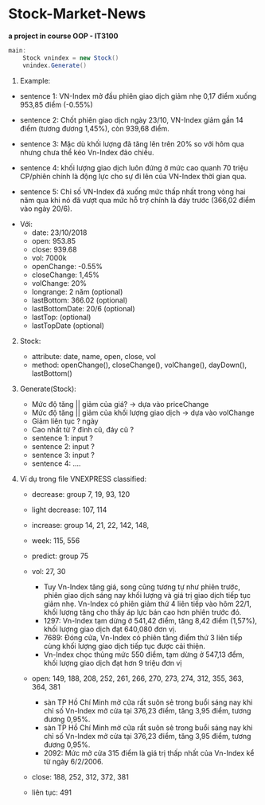 # Stock-Market-News
**a project in course OOP - IT3100** 

``` java
main:
	Stock vnindex = new Stock()
	vnindex.Generate()
```

1. Example:

- sentence 1: VN-Index mở đầu phiên giao dịch giảm nhẹ 0,17 điểm xuống 953,85 điểm (-0.55%)

- sentence 2: Chốt phiên giao dịch ngày 23/10, VN-Index giảm gần 14 điểm (tương đương 1,45%), còn 939,68 điểm.
- sentence 3: Mặc dù khối lượng đã tăng lên trên 20% so với hôm qua nhưng chưa thể kéo Vn-Index đảo chiều.
- sentence 4: khối lượng giao dịch luôn đứng ở mức cao quanh 70 triệu CP/phiên chính là động lực cho sự đi lên của VN-Index thời gian qua.
- sentence 5: Chỉ số VN-Index đã xuống mức thấp nhất trong vòng hai năm qua khi nó đã vượt qua mức hỗ trợ chính là đáy trước (366,02 điểm vào ngày 20/6).

* Với:
	- date: 23/10/2018
	- open: 953.85
	- close: 939.68
	- vol: 7000k
	- openChange: -0.55%
	- closeChange: 1,45%
	- volChange: 20%
	- longrange: 2 năm	(optional)
	- lastBottom: 366.02	(optional)
	- lastBottomDate: 20/6 (optional)
	- lastTop:	(optional)
	- lastTopDate (optional)
2. Stock:
	- attribute:	date, name, open, close, vol
	- method: openChange(), closeChange(), volChange(), dayDown(), lastBottom()

3. Generate(Stock):
	- Mức độ tăng || giảm của giá? -> dựa vào priceChange
	- Mức độ tăng || giảm của khối lượng giao dịch -> dựa vào volChange
	- Giảm liên tục ? ngày
	- Cao nhất từ ? đỉnh cũ, đáy cũ ?
	- sentence 1: input ?
	- sentence 2: input ?
	- sentence 3: input ?
	- sentence 4: ....
	
	
4. Ví dụ trong file VNEXPRESS classified:
	- decrease: group 7, 19, 93, 120
	- light decrease: 107, 114
	- increase: group 14, 21, 22, 142, 148,
	- week: 115, 556
	- predict: group 75
	- vol: 27, 30
		- Tuy Vn-Index tăng giá, song cũng tương tự như phiên trước, phiên giao dịch sáng nay khối lượng và giá trị giao dịch tiếp tục giảm nhẹ. Vn-Index có phiên giảm thứ 4 liên tiếp vào hôm 22/1, khối lượng tăng cho thấy áp lực bán cao hơn phiên trước đó.
		- 1297: Vn-Index tạm dừng ở 541,42 điểm, tăng 8,42 điểm (1,57%), khối lượng giao dịch đạt 640,080 đơn vị.
		- 7689: Đóng cửa, Vn-Index có phiên tăng điểm thứ 3 liên tiếp cùng khối lượng giao dịch tiếp tục được cải thiện.
		- Vn-Index chọc thủng mức 550 điểm, tạm dừng ở 547,13 đểm, khối lượng giao dịch đạt hơn 9 triệu đơn vị

	- open: 149, 188, 208, 252, 261, 266, 270, 273, 274, 312, 355, 363, 364, 381
		- sàn TP Hồ Chí Minh mở cửa rất suôn sẻ trong buổi sáng nay khi chỉ số Vn-Index mở cửa tại 376,23 điểm, tăng 3,95 điểm, tương đương 0,95%.
		- sàn TP Hồ Chí Minh mở cửa rất suôn sẻ trong buổi sáng nay khi chỉ số Vn-Index mở cửa tại 376,23 điểm, tăng 3,95 điểm, tương đương 0,95%.
		- 2092: Mức mở cửa 315 điểm là giá trị thấp nhất của Vn-Index kể từ ngày 6/2/2006.
	- close: 188, 252, 312, 372, 381

	- liên tục: 491


